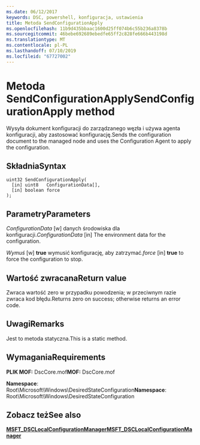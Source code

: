 ```yaml
---
ms.date: 06/12/2017
keywords: DSC, powershell, konfiguracja, ustawienia
title: Metoda SendConfigurationApply
ms.openlocfilehash: 11b9d435bbaac1600d25ff074b6c55b236a8378b
ms.sourcegitcommit: 46bebe692689ebedfe65ff2c828fe666b443198d
ms.translationtype: MT
ms.contentlocale: pl-PL
ms.lasthandoff: 07/10/2019
ms.locfileid: "67727002"
---
```

# <a name="sendconfigurationapply-method"></a><span data-ttu-id="3b7c6-103">Metoda SendConfigurationApply</span><span class="sxs-lookup"><span data-stu-id="3b7c6-103">SendConfigurationApply method</span></span>

<span data-ttu-id="3b7c6-104">Wysyła dokument konfiguracji do zarządzanego węzła i używa agenta konfiguracji, aby zastosować konfigurację.</span><span class="sxs-lookup"><span data-stu-id="3b7c6-104">Sends the configuration document to the managed node and uses the Configuration Agent to apply the configuration.</span></span>

## <a name="syntax"></a><span data-ttu-id="3b7c6-105">Składnia</span><span class="sxs-lookup"><span data-stu-id="3b7c6-105">Syntax</span></span>

```mof
uint32 SendConfigurationApply(
  [in] uint8   ConfigurationData[],
  [in] boolean force
);
```

## <a name="parameters"></a><span data-ttu-id="3b7c6-106">Parametry</span><span class="sxs-lookup"><span data-stu-id="3b7c6-106">Parameters</span></span>

<span data-ttu-id="3b7c6-107">*ConfigurationData* \[w\] danych środowiska dla konfiguracji.</span><span class="sxs-lookup"><span data-stu-id="3b7c6-107">*ConfigurationData* \[in\] The environment data for the configuration.</span></span>

<span data-ttu-id="3b7c6-108">*Wymuś* \[w\] **true** wymusić konfigurację, aby zatrzymać.</span><span class="sxs-lookup"><span data-stu-id="3b7c6-108">*force* \[in\] **true** to force the configuration to stop.</span></span>

## <a name="return-value"></a><span data-ttu-id="3b7c6-109">Wartość zwracana</span><span class="sxs-lookup"><span data-stu-id="3b7c6-109">Return value</span></span>

<span data-ttu-id="3b7c6-110">Zwraca wartość zero w przypadku powodzenia; w przeciwnym razie zwraca kod błędu.</span><span class="sxs-lookup"><span data-stu-id="3b7c6-110">Returns zero on success; otherwise returns an error code.</span></span>

## <a name="remarks"></a><span data-ttu-id="3b7c6-111">Uwagi</span><span class="sxs-lookup"><span data-stu-id="3b7c6-111">Remarks</span></span>

<span data-ttu-id="3b7c6-112">Jest to metoda statyczna.</span><span class="sxs-lookup"><span data-stu-id="3b7c6-112">This is a static method.</span></span>

## <a name="requirements"></a><span data-ttu-id="3b7c6-113">Wymagania</span><span class="sxs-lookup"><span data-stu-id="3b7c6-113">Requirements</span></span>

<span data-ttu-id="3b7c6-114">**PLIK MOF:** DscCore.mof</span><span class="sxs-lookup"><span data-stu-id="3b7c6-114">**MOF:** DscCore.mof</span></span>

<span data-ttu-id="3b7c6-115">**Namespace**: Root\Microsoft\Windows\DesiredStateConfiguration</span><span class="sxs-lookup"><span data-stu-id="3b7c6-115">**Namespace**: Root\Microsoft\Windows\DesiredStateConfiguration</span></span>

## <a name="see-also"></a><span data-ttu-id="3b7c6-116">Zobacz też</span><span class="sxs-lookup"><span data-stu-id="3b7c6-116">See also</span></span>

[<span data-ttu-id="3b7c6-117">**MSFT_DSCLocalConfigurationManager**</span><span class="sxs-lookup"><span data-stu-id="3b7c6-117">**MSFT_DSCLocalConfigurationManager**</span></span>](msft-dsclocalconfigurationmanager.md)
